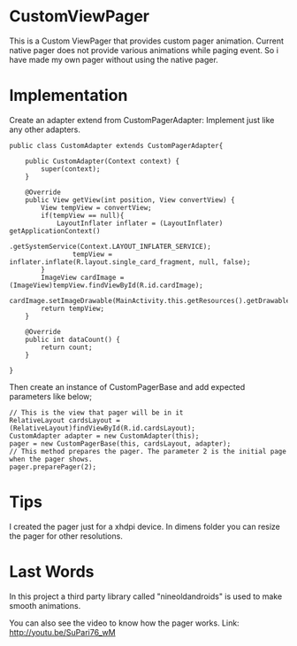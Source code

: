 CustomViewPager
===============

This is a Custom ViewPager that provides custom pager animation.
Current native pager does not provide various animations while paging event. So i have made my own pager without using the native pager.

Implementation
===============

Create an adapter extend from CustomPagerAdapter: 
Implement just like any other adapters.

	public class CustomAdapter extends CustomPagerAdapter{

		public CustomAdapter(Context context) {
			super(context);
		}

		@Override
		public View getView(int position, View convertView) {
			View tempView = convertView;
			if(tempView == null){
				LayoutInflater inflater = (LayoutInflater) getApplicationContext()
				        .getSystemService(Context.LAYOUT_INFLATER_SERVICE);
					tempView = inflater.inflate(R.layout.single_card_fragment, null, false);
			}
			ImageView cardImage = (ImageView)tempView.findViewById(R.id.cardImage);
            cardImage.setImageDrawable(MainActivity.this.getResources().getDrawable(R.drawable.card_image));
			return tempView;
		}

		@Override
		public int dataCount() {
			return count;
		}
		
	}
	
Then create an instance of CustomPagerBase and add expected parameters like below;

	// This is the view that pager will be in it
	RelativeLayout cardsLayout = (RelativeLayout)findViewById(R.id.cardsLayout);
	CustomAdapter adapter = new CustomAdapter(this);
	pager = new CustomPagerBase(this, cardsLayout, adapter);
	// This method prepares the pager. The parameter 2 is the initial page when the pager shows.
	pager.preparePager(2);
	
	
Tips
===============

I created the pager just for a xhdpi device. In dimens folder you can resize the pager for other resolutions. 


Last Words
===============

In this project a third party library called "nineoldandroids" is used to make smooth animations.

You can also see the video to know how the pager works.
Link: http://youtu.be/SuPari76_wM




		